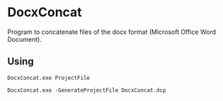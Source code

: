 # DocxConcat

Program to concatenate files of the docx format (Microsoft Office Word Document).

## Using

    DocxConcat.exe ProjectFile

    DocxConcat.exe -GenerateProjectFile DocxConcat.dcp